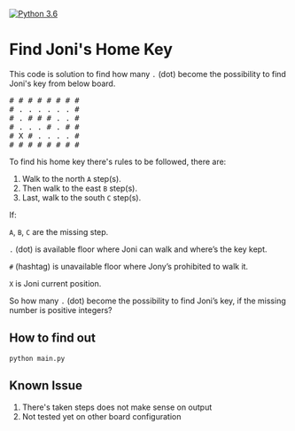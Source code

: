 [![Python 3.6](https://img.shields.io/badge/python-3.6-blue.svg)](https://www.python.org/downloads/release/python-360/)

# Find Joni's Home Key
This code is solution to find how many `.` (dot) become the possibility to find Joni's key from below board.
<pre>
# # # # # # # #	
# . . . . . . #	
# . # # # . . #	
# . . . # . # #	
# X # . . . . #	
# # # # # # # #
</pre>
To find his home key there's rules to be followed, there are:
1. Walk to the north `A` step(s).
2. Then walk to the east `B` step(s).
3. Last, walk to the south `C` step(s).

If:

`A`, `B`, `C` are the missing step.

`.` (dot) is available floor where Joni can walk and where’s the key kept.

`#` (hashtag) is unavailable floor where Jony’s prohibited to walk it.

`X` is Joni current position.

So how many `.` (dot) become the possibility to find Joni’s key, if the missing number is positive integers?

## How to find out
```
python main.py
```

## Known Issue
1. There's taken steps does not make sense on output
2. Not tested yet on other board configuration
